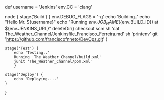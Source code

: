 def username = 'Jenkins'
env.CC = 'clang'

node {
	stage('Build') {
		env.DEBUG_FLAGS = '-g'
		echo 'Building..'
		echo "Hello Mr. ${username}"
		echo "Running ${env.JOB_NAME} (${env.BUILD_ID}) at ${env.JENKINS_URL}"
		deleteDir()
		checkout scm
		sh 'cat The_Weather_Channel/Jenkinsfile_Francisco_Ferreira.md'
		sh 'printenv'
		git 'https://github.com/franciscofnneto/DevOps.git'
		}
	
	stage('Test') {
		echo 'Testing..'
		Running 'The_Weather_Channel/build.xml'
		junit 'The_Weather_Channel/pom.xml'
		}
	
	stage('Deploy') {
		echo 'Deploying....'
	}
}